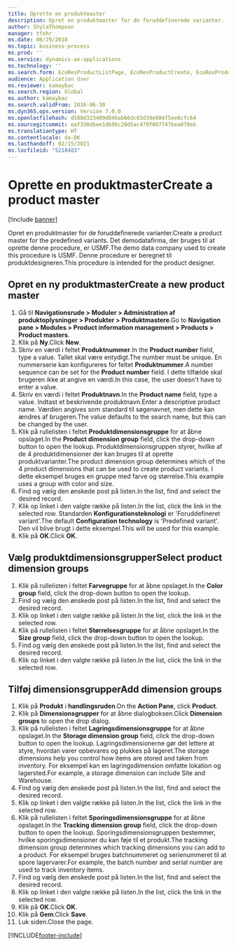 ```yaml
---
title: Oprette en produktmaster
description: Opret en produktmaster for de foruddefinerede varianter.
author: ShylaThompson
manager: tfehr
ms.date: 08/29/2018
ms.topic: business-process
ms.prod: ''
ms.service: dynamics-ax-applications
ms.technology: ''
ms.search.form: EcoResProductListPage, EcoResProductCreate, EcoResProductDetails, EcoResProductInventoryDimensionGroups
audience: Application User
ms.reviewer: kamaybac
ms.search.region: Global
ms.author: kamaybac
ms.search.validFrom: 2016-06-30
ms.dyn365.ops.version: Version 7.0.0
ms.openlocfilehash: d580d323409d84bab66dc03d39e084f5ee0cfc64
ms.sourcegitcommit: eaf330dbee1db96c20d5ac479f007747bea079eb
ms.translationtype: HT
ms.contentlocale: da-DK
ms.lasthandoff: 02/15/2021
ms.locfileid: "5218483"
---
```

# <a name="create-a-product-master"></a><span data-ttu-id="9f87d-103">Oprette en produktmaster</span><span class="sxs-lookup"><span data-stu-id="9f87d-103">Create a product master</span></span>

[!include [banner](../../includes/banner.md)]

<span data-ttu-id="9f87d-104">Opret en produktmaster for de foruddefinerede varianter.</span><span class="sxs-lookup"><span data-stu-id="9f87d-104">Create a product master for the predefined variants.</span></span> <span data-ttu-id="9f87d-105">Det demodatafirma, der bruges til at oprette denne procedure, er USMF.</span><span class="sxs-lookup"><span data-stu-id="9f87d-105">The demo data company used to create this procedure is USMF.</span></span> <span data-ttu-id="9f87d-106">Denne procedure er beregnet til produktdesigneren.</span><span class="sxs-lookup"><span data-stu-id="9f87d-106">This procedure is intended for the product designer.</span></span>


## <a name="create-a-new-product-master"></a><span data-ttu-id="9f87d-107">Opret en ny produktmaster</span><span class="sxs-lookup"><span data-stu-id="9f87d-107">Create a new product master</span></span>
1. <span data-ttu-id="9f87d-108">Gå til **Navigationsrude > Moduler > Administration af produktoplysninger > Produkter > Produktmastere**.</span><span class="sxs-lookup"><span data-stu-id="9f87d-108">Go to **Navigation pane > Modules > Product information management > Products > Product masters**.</span></span>
2. <span data-ttu-id="9f87d-109">Klik på **Ny**.</span><span class="sxs-lookup"><span data-stu-id="9f87d-109">Click **New**.</span></span>
3. <span data-ttu-id="9f87d-110">Skriv en værdi i feltet **Produktnummer**.</span><span class="sxs-lookup"><span data-stu-id="9f87d-110">In the **Product number** field, type a value.</span></span> <span data-ttu-id="9f87d-111">Tallet skal være entydigt.</span><span class="sxs-lookup"><span data-stu-id="9f87d-111">The number must be unique.</span></span> <span data-ttu-id="9f87d-112">En nummerserie kan konfigureres for feltet **Produktnummer**.</span><span class="sxs-lookup"><span data-stu-id="9f87d-112">A number sequence can be set for the **Product number** field.</span></span> <span data-ttu-id="9f87d-113">I dette tilfælde skal brugeren ikke at angive en værdi.</span><span class="sxs-lookup"><span data-stu-id="9f87d-113">In this case, the user doesn't have to enter a value.</span></span>
4. <span data-ttu-id="9f87d-114">Skriv en værdi i feltet **Produktnavn**.</span><span class="sxs-lookup"><span data-stu-id="9f87d-114">In the **Product name** field, type a value.</span></span> <span data-ttu-id="9f87d-115">Indtast et beskrivende produktnavn.</span><span class="sxs-lookup"><span data-stu-id="9f87d-115">Enter a descriptive product name.</span></span> <span data-ttu-id="9f87d-116">Værdien angives som standard til søgenavnet, men dette kan ændres af brugeren.</span><span class="sxs-lookup"><span data-stu-id="9f87d-116">The value defaults to the search name, but this can be changed by the user.</span></span>
5. <span data-ttu-id="9f87d-117">Klik på rullelisten i feltet **Produktdimensionsgruppe** for at åbne opslaget.</span><span class="sxs-lookup"><span data-stu-id="9f87d-117">In the **Product dimension group** field, click the drop-down button to open the lookup.</span></span> <span data-ttu-id="9f87d-118">Produktdimensionsgruppen styrer, hvilke af de 4 produktdimensioner der kan bruges til at oprette produktvarianter.</span><span class="sxs-lookup"><span data-stu-id="9f87d-118">The product dimension group determines which of the 4 product dimensions that can be used to create product variants.</span></span> <span data-ttu-id="9f87d-119">I dette eksempel bruges en gruppe med farve og størrelse.</span><span class="sxs-lookup"><span data-stu-id="9f87d-119">This example uses a group with color and size.</span></span>
6. <span data-ttu-id="9f87d-120">Find og vælg den ønskede post på listen.</span><span class="sxs-lookup"><span data-stu-id="9f87d-120">In the list, find and select the desired record.</span></span>
7. <span data-ttu-id="9f87d-121">Klik op linket i den valgte række på listen.</span><span class="sxs-lookup"><span data-stu-id="9f87d-121">In the list, click the link in the selected row.</span></span> <span data-ttu-id="9f87d-122">Standarden **Konfigurationsteknologi** er 'Foruddefineret variant'.</span><span class="sxs-lookup"><span data-stu-id="9f87d-122">The default **Configuration technology** is 'Predefined variant'.</span></span> <span data-ttu-id="9f87d-123">Den vil blive brugt i dette eksempel.</span><span class="sxs-lookup"><span data-stu-id="9f87d-123">This will be used for this example.</span></span>
8. <span data-ttu-id="9f87d-124">Klik på **OK**.</span><span class="sxs-lookup"><span data-stu-id="9f87d-124">Click **OK**.</span></span>

## <a name="select-product-dimension-groups"></a><span data-ttu-id="9f87d-125">Vælg produktdimensionsgrupper</span><span class="sxs-lookup"><span data-stu-id="9f87d-125">Select product dimension groups</span></span>
1. <span data-ttu-id="9f87d-126">Klik på rullelisten i feltet **Farvegruppe** for at åbne opslaget.</span><span class="sxs-lookup"><span data-stu-id="9f87d-126">In the **Color group** field, click the drop-down button to open the lookup.</span></span>
2. <span data-ttu-id="9f87d-127">Find og vælg den ønskede post på listen.</span><span class="sxs-lookup"><span data-stu-id="9f87d-127">In the list, find and select the desired record.</span></span>
3. <span data-ttu-id="9f87d-128">Klik op linket i den valgte række på listen.</span><span class="sxs-lookup"><span data-stu-id="9f87d-128">In the list, click the link in the selected row.</span></span>
4. <span data-ttu-id="9f87d-129">Klik på rullelisten i feltet **Størrelsesgruppe** for at åbne opslaget.</span><span class="sxs-lookup"><span data-stu-id="9f87d-129">In the **Size group** field, click the drop-down button to open the lookup.</span></span>
5. <span data-ttu-id="9f87d-130">Find og vælg den ønskede post på listen.</span><span class="sxs-lookup"><span data-stu-id="9f87d-130">In the list, find and select the desired record.</span></span>
6. <span data-ttu-id="9f87d-131">Klik op linket i den valgte række på listen.</span><span class="sxs-lookup"><span data-stu-id="9f87d-131">In the list, click the link in the selected row.</span></span>

## <a name="add-dimension-groups"></a><span data-ttu-id="9f87d-132">Tilføj dimensionsgrupper</span><span class="sxs-lookup"><span data-stu-id="9f87d-132">Add dimension groups</span></span>
1. <span data-ttu-id="9f87d-133">Klik på **Produkt** i **handlingsruden**.</span><span class="sxs-lookup"><span data-stu-id="9f87d-133">On the **Action Pane**, click **Product**.</span></span>
2. <span data-ttu-id="9f87d-134">Klik på **Dimensionsgrupper** for at åbne dialogboksen.</span><span class="sxs-lookup"><span data-stu-id="9f87d-134">Click **Dimension groups** to open the drop dialog.</span></span>
3. <span data-ttu-id="9f87d-135">Klik på rullelisten i feltet **Lagringsdimensionsgruppe** for at åbne opslaget.</span><span class="sxs-lookup"><span data-stu-id="9f87d-135">In the **Storage dimension group** field, click the drop-down button to open the lookup.</span></span> <span data-ttu-id="9f87d-136">Lagringsdimensionerne gør det lettere at styre, hvordan varer opbevares og plukkes på lageret.</span><span class="sxs-lookup"><span data-stu-id="9f87d-136">The storage dimensions help you control how items are stored and taken from inventory.</span></span> <span data-ttu-id="9f87d-137">For eksempel kan en lagringsdimension omfatte lokation og lagersted.</span><span class="sxs-lookup"><span data-stu-id="9f87d-137">For example, a storage dimension can include Site and Warehouse.</span></span>
4. <span data-ttu-id="9f87d-138">Find og vælg den ønskede post på listen.</span><span class="sxs-lookup"><span data-stu-id="9f87d-138">In the list, find and select the desired record.</span></span>
5. <span data-ttu-id="9f87d-139">Klik op linket i den valgte række på listen.</span><span class="sxs-lookup"><span data-stu-id="9f87d-139">In the list, click the link in the selected row.</span></span>
6. <span data-ttu-id="9f87d-140">Klik på rullelisten i feltet **Sporingsdimensionsgruppe** for at åbne opslaget.</span><span class="sxs-lookup"><span data-stu-id="9f87d-140">In the **Tracking dimension group** field, click the drop-down button to open the lookup.</span></span> <span data-ttu-id="9f87d-141">Sporingsdimensionsgruppen bestemmer, hvilke sporingsdimensioner du kan føje til et produkt.</span><span class="sxs-lookup"><span data-stu-id="9f87d-141">The tracking dimension group determines which tracking dimensions you can add to a product.</span></span> <span data-ttu-id="9f87d-142">For eksempel bruges batchnummeret og serienummeret til at spore lagervarer.</span><span class="sxs-lookup"><span data-stu-id="9f87d-142">For example, the batch number and serial number are used to track inventory items.</span></span>
7. <span data-ttu-id="9f87d-143">Find og vælg den ønskede post på listen.</span><span class="sxs-lookup"><span data-stu-id="9f87d-143">In the list, find and select the desired record.</span></span>
8. <span data-ttu-id="9f87d-144">Klik op linket i den valgte række på listen.</span><span class="sxs-lookup"><span data-stu-id="9f87d-144">In the list, click the link in the selected row.</span></span>
9. <span data-ttu-id="9f87d-145">Klik på **OK**.</span><span class="sxs-lookup"><span data-stu-id="9f87d-145">Click **OK**.</span></span>
10. <span data-ttu-id="9f87d-146">Klik på **Gem**.</span><span class="sxs-lookup"><span data-stu-id="9f87d-146">Click **Save**.</span></span>
11. <span data-ttu-id="9f87d-147">Luk siden.</span><span class="sxs-lookup"><span data-stu-id="9f87d-147">Close the page.</span></span>



[!INCLUDE[footer-include](../../../includes/footer-banner.md)]